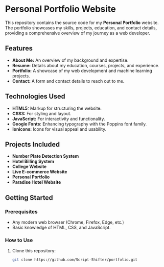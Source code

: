 # Personal Portfolio Website

This repository contains the source code for my **Personal Portfolio** website. The portfolio showcases my skills, projects, education, and contact details, providing a comprehensive overview of my journey as a web developer.

## Features

- **About Me:** An overview of my background and expertise.
- **Resume:** Details about my education, courses, projects, and experience.
- **Portfolio:** A showcase of my web development and machine learning projects.
- **Contact:** A form and contact details to reach out to me.

## Technologies Used

- **HTML5:** Markup for structuring the website.
- **CSS3:** For styling and layout.
- **JavaScript:** For interactivity and functionality.
- **Google Fonts:** Enhancing typography with the Poppins font family.
- **Ionicons:** Icons for visual appeal and usability.

## Projects Included

- **Number Plate Detection System**
- **Hotel Billing System**
- **College Website**
- **Live E-commerce Website**
- **Personal Portfolio**
- **Paradise Hotel Website**

## Getting Started

### Prerequisites
- Any modern web browser (Chrome, Firefox, Edge, etc.)
- Basic knowledge of HTML, CSS, and JavaScript.

### How to Use
1. Clone this repository:
   ```bash
   git clone https://github.com/Script-Shifter/portfolio.git
